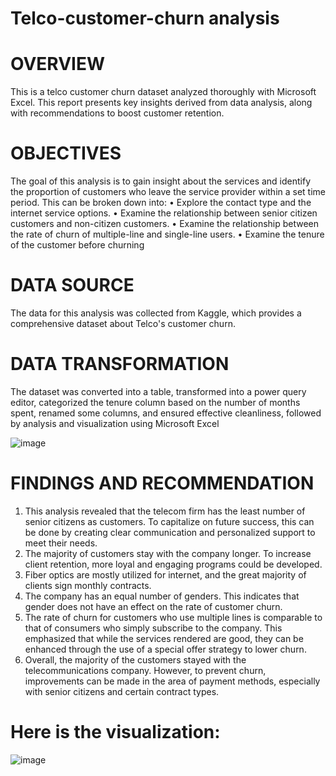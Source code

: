 # Telco-customer-churn analysis
# OVERVIEW
This is a telco customer churn dataset analyzed thoroughly with Microsoft Excel. This report presents key insights derived from data analysis, along with recommendations to boost customer retention.
 # OBJECTIVES 
The goal of this analysis is to gain insight about the services and identify the proportion of customers who leave the service provider within a set time period. This can be broken down into:
•	Explore the contact type and the internet service options.
•	Examine the relationship between senior citizen customers and non-citizen customers.
•	Examine the relationship between the rate of churn of multiple-line and single-line users.
•	Examine the tenure of the customer before churning
# DATA SOURCE
The data for this analysis was collected from Kaggle, which provides a comprehensive dataset about Telco's customer churn.
# DATA TRANSFORMATION
The dataset was converted into a table, transformed into a power query editor, categorized the tenure column based on the number of months spent, renamed some columns, and ensured effective cleanliness, followed by analysis and visualization using Microsoft Excel

![image](https://github.com/Fateejhoke/Telco-customer-churn/assets/138641083/a1f3eb97-0da0-42c5-9ceb-c4b1181efc38)

# FINDINGS AND RECOMMENDATION
1.	This analysis revealed that the telecom firm has the least number of senior citizens as customers. To capitalize on future success, this can be done by creating clear communication and personalized support to meet their needs.
2.	The majority of customers stay with the company longer. To increase client retention, more loyal and engaging programs could be developed.
3.	Fiber optics are mostly utilized for internet, and the great majority of clients sign monthly contracts.
4.	The company has an equal number of genders. This indicates that gender does not have an effect on the rate of customer churn.
5.	The rate of churn for customers who use multiple lines is comparable to that of consumers who simply subscribe to the company. This emphasized that while the services rendered are good, they can be enhanced through the use of a special offer strategy to lower churn.
6.	Overall, the majority of the customers stayed with the telecommunications company. However, to prevent churn, improvements can be made in the area of payment methods, especially with senior citizens and certain contract types.

# Here is the visualization:
![image](https://github.com/Fateejhoke/Telco-customer-churn/assets/138641083/3056421d-452d-41fb-b75f-e4e8889b028c)











